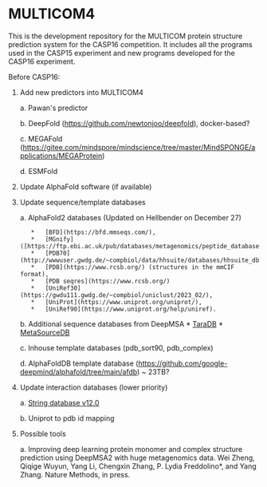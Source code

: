 # MULTICOM4
This is the development repository for the MULTICOM protein structure prediction system for the CASP16 competition. It includes all the programs used in the CASP15 experiment and new programs developed for the CASP16 experiment. 

Before CASP16:

1. Add new predictors into MULTICOM4

     a. Pawan's predictor

     b. DeepFold (https://github.com/newtonjoo/deepfold), docker-based?

     c. MEGAFold (https://gitee.com/mindspore/mindscience/tree/master/MindSPONGE/applications/MEGAProtein)

     d. ESMFold
   
3. Update AlphaFold software (if available)
   
4. Update sequence/template databases

     a. AlphaFold2 databases (Updated on Hellbender on December 27)
   
          *   [BFD](https://bfd.mmseqs.com/),
          *   [MGnify]([https://ftp.ebi.ac.uk/pub/databases/metagenomics/peptide_database/2023_02/)),
          *   [PDB70](http://wwwuser.gwdg.de/~compbiol/data/hhsuite/databases/hhsuite_dbs/),
          *   [PDB](https://www.rcsb.org/) (structures in the mmCIF format),
          *   [PDB seqres](https://www.rcsb.org/)
          *   [UniRef30](https://gwdu111.gwdg.de/~compbiol/uniclust/2023_02/),
          *   [UniProt](https://www.uniprot.org/uniprot/),
          *   [UniRef90](https://www.uniprot.org/help/uniref).

     b. Additional sequence databases from DeepMSA
          *   [TaraDB](https://zenodo.org/records/3380712)
          *   [MetaSourceDB](https://ftp.ebi.ac.uk/pub/databases/metagenomics/peptide_database/current_release/README.txt)
   
     c. Inhouse template databases (pdb_sort90, pdb_complex)

     d. AlphaFoldDB template database (https://github.com/google-deepmind/alphafold/tree/main/afdb) ~ 23TB?
     
6. Update interaction databases (lower priority)

     a. [String database v12.0](https://string-db.org/cgi/download?sessionId=bZgGNwyipdWy)
 
     b. Uniprot to pdb id mapping

7. Possible tools

     a. Improving deep learning protein monomer and complex structure prediction using DeepMSA2 with huge metagenomics data.  Wei Zheng,  Qiqige Wuyun, Yang Li, Chengxin Zhang, P.  Lydia Freddolino*, and Yang Zhang. Nature Methods, in press.

